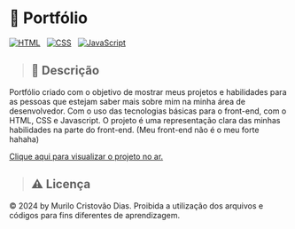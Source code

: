 # 🚂 Portfólio

[![HTML](https://img.shields.io/badge/HTML-%23E34F26.svg?logo=html5&logoColor=white)](#) &nbsp;
[![CSS](https://img.shields.io/badge/CSS-1572B6?logo=css3&logoColor=fff)](#) &nbsp;
[![JavaScript](https://img.shields.io/badge/JavaScript-F7DF1E?logo=javascript&logoColor=000)](#)


> ## 📑 Descrição
Portfólio criado com o objetivo de mostrar meus projetos e habilidades para as pessoas que estejam saber mais sobre mim na minha área de desenvolvedor. Com o uso das tecnologias básicas para o front-end, com o HTML, CSS e Javascript. O projeto é uma representação clara das minhas habilidades na parte do front-end. (Meu front-end não é o meu forte hahaha)

<a href="https://murillodias89.github.io/Portfolio" target="_blank" rel="external">Clique aqui para visualizar o projeto no ar.</a>

> ## ⚠️ Licença
&copy; 2024 by Murilo Cristovão Dias. Proibida a utilização dos arquivos e códigos para fins diferentes de aprendizagem.
